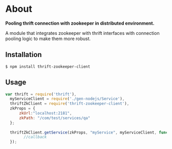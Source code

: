 # About

**Pooling thrift connection with zookeeper in distributed environment.**

A module that integrates zookeeper with thrift interfaces with connection pooling logic to make them more robust.

## Installation

```
$ npm install thrift-zookeeper-client
```

## Usage

```javascript
var thrift = require('thrift'),
  myServiceClient = require('./gen-nodejs/Service'),
  thriftZkClient = require('thrift-zookeeper-client'),
  zkProps = {
      zkUrl:"localhost:2181",
      zkPath: "/com/test/services/qa"
  };
  
  thriftZkClient.getService(zkProps, "myService", myServiceClient, function(thriftMyServiceClient){
        //callback      
  });
  
```
